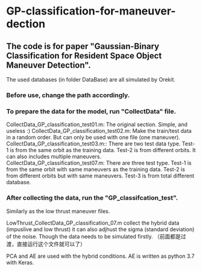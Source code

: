 # GP-classification-for-maneuver-dection
## The code is for paper "Gaussian-Binary Classification for Resident Space Object Maneuver Detection".

The used databases (in folder DataBase) are all simulated by Orekit.
### Before use, change the path accordingly. 


### To prepare the data for the model, run "CollectData" file. 
CollectData_GP_classification_test01.m: The original section. Simple, and useless :)
CollectData_GP_classification_test02.m: Make the train/test data in a random order. But can only be used with one file (one maneuver).
CollectData_GP_classification_test03.m:: There are two test data type.
                                          Test-1 is from the same orbit as the training data. Test-2 is from different orbits. 
                                          It can also includes multiple maneuvers.
CollectData_GP_classification_test07.m:  There are three test type. 
                                          Test-1 is from the same orbit with same maneuvers as the training data. Test-2 is from different orbits but with same maneuvers. Test-3                                           is from total different database. 

### After collecting the data, run the "GP_classifcation_test". 

Similarly as  the low thrust maneuver files. 

LowThrust_CollectData_GP_classification_07.m collect the hybrid data (impuslive and low thrust) it can also adjhust the sigma (standard deviation) of the noise. Though the data needs to be simulated firstly. （前面都是过渡，直接运行这个文件就可以了）

PCA and AE are used with the hybrid conditions. AE is written as python 3.7 with Keras. 

